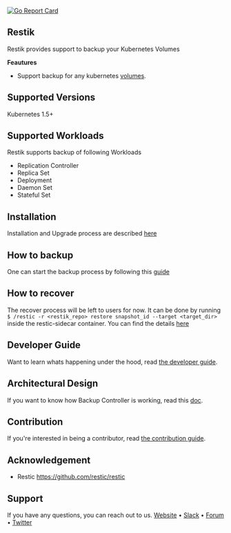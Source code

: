 [![Go Report Card](https://goreportcard.com/badge/github.com/appscode/restik)](https://goreportcard.com/report/github.com/appscode/restik)

## Restik
 Restik provides support to backup your Kubernetes Volumes

**Feautures**
 - Support backup for any kubernetes [volumes](https://kubernetes.io/docs/concepts/storage/volumes/).
## Supported Versions
Kubernetes 1.5+

## Supported Workloads 
Restik supports backup of following Workloads

* Replication Controller
* Replica Set 
* Deployment
* Daemon Set
* Stateful Set

## Installation
Installation and Upgrade process are described [here](docs/user-guide/install.md)

## How to backup

One can start the backup process by following this [guide](docs/user-guide/backup.md)

## How to recover

The recover process will be left to users for now. It can be done by running `$ /restic -r <restik_repo> restore snapshot_id --target <target_dir>` inside the restic-sidecar container. 
You can find the details [here](https://restic.readthedocs.io/en/stable/Manual/#restore-a-snapshot) 

## Developer Guide
Want to learn whats happening under the hood, read [the developer guide](docs/developer-guide/README.md).

## Architectural Design
If you want to know how Backup Controller is working, read this [doc](docs/developer-guide/design.md).

## Contribution
If you're interested in being a contributor, read [the contribution guide](docs/contribution/README.md).

## Acknowledgement
 - Restic https://github.com/restic/restic
 
## Support
If you have any questions, you can reach out to us.
[Website](https://appscode.com) • [Slack](https://slack.appscode.com) • [Forum](https://discuss.appscode.com) • [Twitter](https://twitter.com/AppsCodeHQ)
